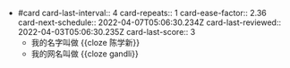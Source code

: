 - #card
  card-last-interval:: 4
  card-repeats:: 1
  card-ease-factor:: 2.36
  card-next-schedule:: 2022-04-07T05:06:30.234Z
  card-last-reviewed:: 2022-04-03T05:06:30.235Z
  card-last-score:: 3
	- 我的名字叫做 {{cloze 陈学新}}
	- 我的网名叫做 {{cloze gandli}}